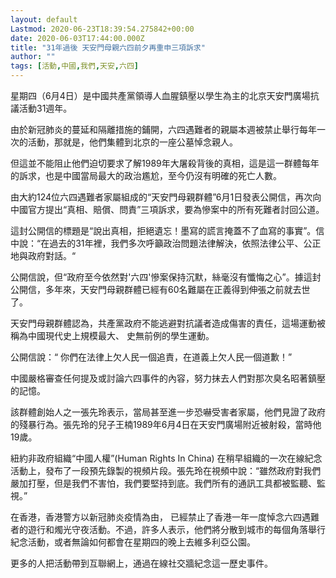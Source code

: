 ```yaml
---
layout: default
Lastmod: 2020-06-23T18:39:54.275842+00:00
date: 2020-06-03T17:44:00.000Z
title: "31年過後 天安門母親六四前夕再重申三項訴求"
author: ""
tags: [活動,中國,我們,天安,六四]
---
```


星期四（6月4日）是中國共產黨領導人血腥鎮壓以學生為主的北京天安門廣場抗議活動31週年。

由於新冠肺炎的蔓延和隔離措施的鋪開，六四遇難者的親屬本週被禁止舉行每年一次的活動，那就是，他們集體到北京的一座公墓悼念親人。

但這並不能阻止他們迫切要求了解1989年大屠殺背後的真相，這是這一群體每年的訴求，也是中國當局最大的政治尷尬，至今仍沒有明確的死亡人數。

由大約124位六四遇難者家屬組成的“天安門母親群體”6月1日發表公開信，再次向中國官方提出“真相、賠償、問責”三項訴求，要為慘案中的所有死難者討回公道。

這封公開信的標題是“說出真相，拒絕遺忘！墨寫的謊言掩蓋不了血寫的事實”。信中說：“在過去的31年裡，我們多次呼籲政治問題法律解決，依照法律公平、公正地與政府對話。“

公開信說，但“政府至今依然對'六四'慘案保持沉默，絲毫沒有懺悔之心”。據這封公開信，多年來，天安門母親群體已經有60名難屬在正義得到伸張之前就去世了。

天安門母親群體認為，共產黨政府不能逃避對抗議者造成傷害的責任，這場運動被稱為中國現代史上規模最大、 史無前例的學生運動。

公開信說：“ 你們在法律上欠人民一個追責，在道義上欠人民一個道歉！”

中國嚴格審查任何提及或討論六四事件的內容，努力抹去人們對那次臭名昭著鎮壓的記憶。

該群體創始人之一張先玲表示，當局甚至進一步恐嚇受害者家屬，他們見證了政府的殘暴行為。張先玲的兒子王楠1989年6月4日在天安門廣場附近被射殺，當時他19歲。

紐約非政府組織“中國人權”(Human Rights In China) 在稍早組織的一次在線紀念活動上，發布了一段預先錄製的視頻片段。張先玲在視頻中說：“雖然政府對我們嚴加打壓，但是我們不害怕，我們要堅持到底。我們所有的通訊工具都被監聽、監視。”

在香港，香港警方以新冠肺炎疫情為由， 已經禁止了香港一年一度悼念六四遇難者的遊行和燭光守夜活動。不過，許多人表示，他們將分散到城市的每個角落舉行紀念活動，或者無論如何都會在星期四的晚上去維多利亞公園。

更多的人把活動帶到互聯網上，通過在線社交牆紀念這一歷史事件。

